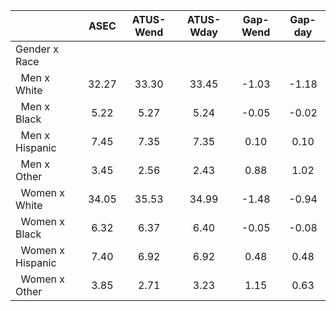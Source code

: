 
|                      |         ASEC |    ATUS-Wend |    ATUS-Wday |     Gap-Wend |      Gap-day |
| -------------------- | :----------: | :----------: | :----------: | :----------: | :----------: |
| Gender x Race        |              |              |              |              |              |
| &nbsp;&nbsp;Men x White |        32.27 |        33.30 |        33.45 |        -1.03 |        -1.18 |
| &nbsp;&nbsp;Men x Black |         5.22 |         5.27 |         5.24 |        -0.05 |        -0.02 |
| &nbsp;&nbsp;Men x Hispanic |         7.45 |         7.35 |         7.35 |         0.10 |         0.10 |
| &nbsp;&nbsp;Men x Other |         3.45 |         2.56 |         2.43 |         0.88 |         1.02 |
| &nbsp;&nbsp;Women x White |        34.05 |        35.53 |        34.99 |        -1.48 |        -0.94 |
| &nbsp;&nbsp;Women x Black |         6.32 |         6.37 |         6.40 |        -0.05 |        -0.08 |
| &nbsp;&nbsp;Women x Hispanic |         7.40 |         6.92 |         6.92 |         0.48 |         0.48 |
| &nbsp;&nbsp;Women x Other |         3.85 |         2.71 |         3.23 |         1.15 |         0.63 |

